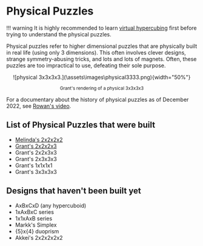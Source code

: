 # Physical Puzzles

!!! warning
    It is highly recommended to learn [virtual hypercubing](\wiki\software) first before trying to understand the physical puzzles.

Physical puzzles refer to higher dimensional puzzles that are physically built in real life (using only 3 dimensions). This often involves clever designs, strange symmetry-abusing tricks, and lots and lots of magnets. Often, these puzzles are too impractical to use, defeating their sole purpose.

<center>![physical 3x3x3x3.](\assets\images\physical3333.png){width="50%"}

<small> Grant's rendering of a physical 3x3x3x3 </small> </center>

For a documentary about the history of physical puzzles as of December 2022, see [Rowan's video](https://www.youtube.com/watch?v=QTc-rG-nunA).

## List of Physical Puzzles that were built
- [Melinda's 2x2x2x2](melinda-2222.md)
- [Grant's 2x2x2x3](grant-2223.md)
- Grant's 2x2x3x3
- Grant's 2x3x3x3
- Grant's 1x1x1x1
- Grant's 3x3x3x3

## Designs that haven't been built yet
- AxBxCxD (any hypercuboid)
- 1xAxBxC series
- 1x1xAxB series
- Markk's Simplex
- {5}x{4} duoprism
- Akkei's 2x2x2x2x2





